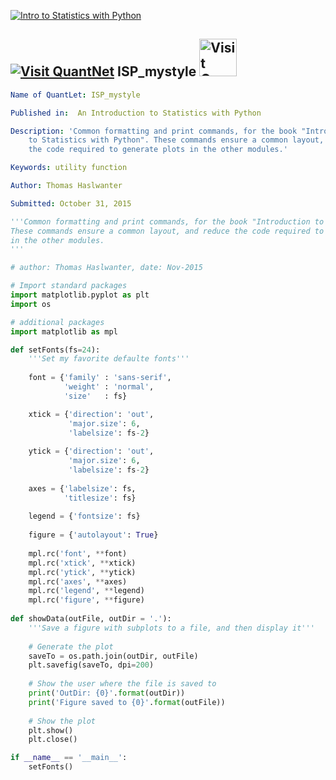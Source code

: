 [<img src="../../../../resources/quantletLogo_FH.png" alt="Intro to Statistics with Python">](https://github.com/thomas-haslwanter/statsintro-python-2e)

## [<img src="../../../../resources/qloqo.png" alt="Visit QuantNet">](http://quantlet.de/) **ISP_mystyle** [<img src="../../../../resources/QN2.png" width="60" alt="Visit QuantNet 2.0">](http://quantlet.de/)

```yaml
Name of QuantLet: ISP_mystyle

Published in:  An Introduction to Statistics with Python

Description: 'Common formatting and print commands, for the book "Introduction
    to Statistics with Python". These commands ensure a common layout, and reduce
    the code required to generate plots in the other modules.'

Keywords: utility function

Author: Thomas Haslwanter 

Submitted: October 31, 2015 

```

```py
'''Common formatting and print commands, for the book "Introduction to Statistics with Python".
These commands ensure a common layout, and reduce the code required to generate plots
in the other modules.
'''

# author: Thomas Haslwanter, date: Nov-2015

# Import standard packages
import matplotlib.pyplot as plt
import os

# additional packages
import matplotlib as mpl

def setFonts(fs=24):
    '''Set my favorite defaulte fonts'''
    
    font = {'family' : 'sans-serif',
            'weight' : 'normal',
            'size'   : fs}

    xtick = {'direction': 'out',
             'major.size': 6,
             'labelsize': fs-2}
    
    ytick = {'direction': 'out',
             'major.size': 6,
             'labelsize': fs-2}
    
    axes = {'labelsize': fs,
            'titlesize': fs}
    
    legend = {'fontsize': fs}
    
    figure = {'autolayout': True}
    
    mpl.rc('font', **font)
    mpl.rc('xtick', **xtick)
    mpl.rc('ytick', **ytick)
    mpl.rc('axes', **axes)
    mpl.rc('legend', **legend)
    mpl.rc('figure', **figure)
    
def showData(outFile, outDir = '.'):
    '''Save a figure with subplots to a file, and then display it'''
    
    # Generate the plot
    saveTo = os.path.join(outDir, outFile)
    plt.savefig(saveTo, dpi=200)
    
    # Show the user where the file is saved to
    print('OutDir: {0}'.format(outDir))
    print('Figure saved to {0}'.format(outFile))
    
    # Show the plot
    plt.show()
    plt.close()

if __name__ == '__main__':
    setFonts()
```
